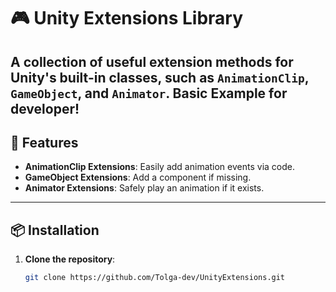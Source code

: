 # 🎮 Unity Extensions Library

A collection of useful **extension methods** for Unity's built-in classes, such as `AnimationClip`, `GameObject`, and `Animator`.
Basic Example for developer!
---

## 🚀 Features

- **AnimationClip Extensions**: Easily add animation events via code.
- **GameObject Extensions**: Add a component if missing.
- **Animator Extensions**: Safely play an animation if it exists.

---

## 📦 Installation

1. **Clone the repository**:
   ```sh
   git clone https://github.com/Tolga-dev/UnityExtensions.git
